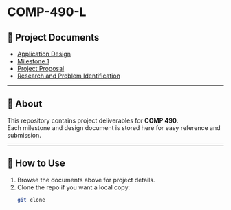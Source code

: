 # COMP-490-L

## 📄 Project Documents
- [Application Design](Application%20Design.pdf)
- [Milestone 1](COMP%20490%20Milestone%201.pdf)
- [Project Proposal](COMP%20490%20Project%20Proposal.pdf)
- [Research and Problem Identification](Research%20and%20Problem%20Identification%20for%20AI%20A....pdf)

---

## 📘 About
This repository contains project deliverables for **COMP 490**.  
Each milestone and design document is stored here for easy reference and submission.

---

## 🚀 How to Use
1. Browse the documents above for project details.
2. Clone the repo if you want a local copy:
   ```bash
   git clone
